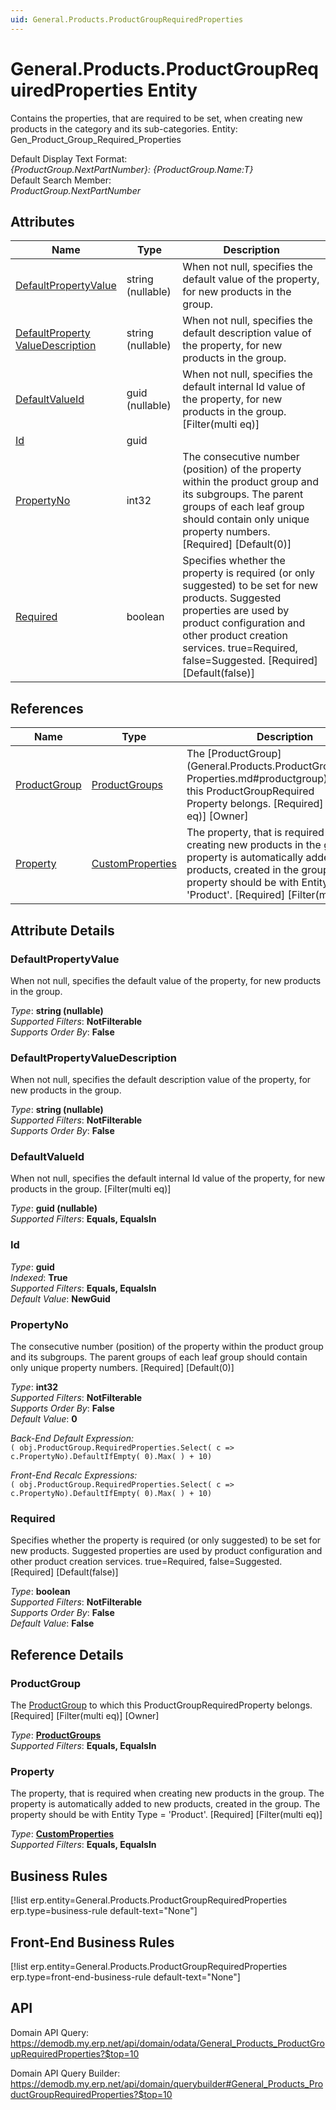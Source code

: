 ```yaml
---
uid: General.Products.ProductGroupRequiredProperties
---
```

# General.Products.ProductGroupRequiredProperties Entity

Contains the properties, that are required to be set, when creating new products in the category and its sub-categories. Entity: Gen_Product_Group_Required_Properties

Default Display Text Format:  
_{ProductGroup.NextPartNumber}: {ProductGroup.Name:T}_  
Default Search Member:  
_ProductGroup.NextPartNumber_  

## Attributes

| Name | Type | Description |
| ---- | ---- | --- |
| [DefaultPropertyValue](General.Products.ProductGroupRequiredProperties.md#defaultpropertyvalue) | string (nullable) | When not null, specifies the default value of the property, for new products in the group. 
| [DefaultProperty<br />ValueDescription](General.Products.ProductGroupRequiredProperties.md#defaultpropertyvaluedescription) | string (nullable) | When not null, specifies the default description value of the property, for new products in the group. 
| [DefaultValueId](General.Products.ProductGroupRequiredProperties.md#defaultvalueid) | guid (nullable) | When not null, specifies the default internal Id value of the property, for new products in the group. [Filter(multi eq)] 
| [Id](General.Products.ProductGroupRequiredProperties.md#id) | guid |  
| [PropertyNo](General.Products.ProductGroupRequiredProperties.md#propertyno) | int32 | The consecutive number (position) of the property within the product group and its subgroups. The parent groups of each leaf group should contain only unique property numbers. [Required] [Default(0)] 
| [Required](General.Products.ProductGroupRequiredProperties.md#required) | boolean | Specifies whether the property is required (or only suggested) to be set for new products. Suggested properties are used by product configuration and other product creation services. true=Required, false=Suggested. [Required] [Default(false)] 

## References

| Name | Type | Description |
| ---- | ---- | --- |
| [ProductGroup](General.Products.ProductGroupRequiredProperties.md#productgroup) | [ProductGroups](General.Products.ProductGroups.md) | The [ProductGroup](General.Products.ProductGroupRequired<br />Properties.md#productgroup) to which this ProductGroupRequired<br />Property belongs. [Required] [Filter(multi eq)] [Owner] |
| [Property](General.Products.ProductGroupRequiredProperties.md#property) | [CustomProperties](General.CustomProperties.md) | The property, that is required when creating new products in the group. The property is automatically added to new products, created in the group. The property should be with Entity Type = 'Product'. [Required] [Filter(multi eq)] |


## Attribute Details

### DefaultPropertyValue

When not null, specifies the default value of the property, for new products in the group.

_Type_: **string (nullable)**  
_Supported Filters_: **NotFilterable**  
_Supports Order By_: **False**  

### DefaultPropertyValueDescription

When not null, specifies the default description value of the property, for new products in the group.

_Type_: **string (nullable)**  
_Supported Filters_: **NotFilterable**  
_Supports Order By_: **False**  

### DefaultValueId

When not null, specifies the default internal Id value of the property, for new products in the group. [Filter(multi eq)]

_Type_: **guid (nullable)**  
_Supported Filters_: **Equals, EqualsIn**  

### Id

_Type_: **guid**  
_Indexed_: **True**  
_Supported Filters_: **Equals, EqualsIn**  
_Default Value_: **NewGuid**  

### PropertyNo

The consecutive number (position) of the property within the product group and its subgroups. The parent groups of each leaf group should contain only unique property numbers. [Required] [Default(0)]

_Type_: **int32**  
_Supported Filters_: **NotFilterable**  
_Supports Order By_: **False**  
_Default Value_: **0**  

_Back-End Default Expression:_  
`( obj.ProductGroup.RequiredProperties.Select( c => c.PropertyNo).DefaultIfEmpty( 0).Max( ) + 10)`

_Front-End Recalc Expressions:_  
`( obj.ProductGroup.RequiredProperties.Select( c => c.PropertyNo).DefaultIfEmpty( 0).Max( ) + 10)`
### Required

Specifies whether the property is required (or only suggested) to be set for new products. Suggested properties are used by product configuration and other product creation services. true=Required, false=Suggested. [Required] [Default(false)]

_Type_: **boolean**  
_Supported Filters_: **NotFilterable**  
_Supports Order By_: **False**  
_Default Value_: **False**  


## Reference Details

### ProductGroup

The [ProductGroup](General.Products.ProductGroupRequiredProperties.md#productgroup) to which this ProductGroupRequiredProperty belongs. [Required] [Filter(multi eq)] [Owner]

_Type_: **[ProductGroups](General.Products.ProductGroups.md)**  
_Supported Filters_: **Equals, EqualsIn**  

### Property

The property, that is required when creating new products in the group. The property is automatically added to new products, created in the group. The property should be with Entity Type = 'Product'. [Required] [Filter(multi eq)]

_Type_: **[CustomProperties](General.CustomProperties.md)**  
_Supported Filters_: **Equals, EqualsIn**  



## Business Rules

[!list erp.entity=General.Products.ProductGroupRequiredProperties erp.type=business-rule default-text="None"]

## Front-End Business Rules

[!list erp.entity=General.Products.ProductGroupRequiredProperties erp.type=front-end-business-rule default-text="None"]

## API

Domain API Query:
<https://demodb.my.erp.net/api/domain/odata/General_Products_ProductGroupRequiredProperties?$top=10>

Domain API Query Builder:
<https://demodb.my.erp.net/api/domain/querybuilder#General_Products_ProductGroupRequiredProperties?$top=10>

